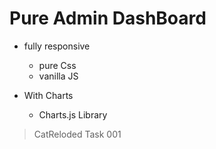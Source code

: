 # Pure Admin DashBoard
- fully responsive 
   - pure Css 
   - vanilla JS 
   
- With Charts 
  - Charts.js Library 
> CatReloded Task 001
